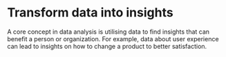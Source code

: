 # Transform data into insights

A core concept in data analysis is utilising data to find insights that can benefit a person or organization. For example, data about user experience can lead to insights on how to change a product to better satisfaction. 

